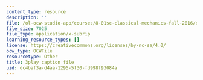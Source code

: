 ```yaml
---
content_type: resource
description: ''
file: /ol-ocw-studio-app/courses/8-01sc-classical-mechanics-fall-2016/dc4baf3ad4aa12955f30fd998f93084a_oOQmu6ICxg4.srt
file_size: 7025
file_type: application/x-subrip
learning_resource_types: []
license: https://creativecommons.org/licenses/by-nc-sa/4.0/
ocw_type: OCWFile
resourcetype: Other
title: 3play caption file
uid: dc4baf3a-d4aa-1295-5f30-fd998f93084a
---
```

